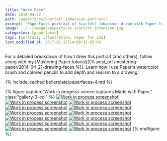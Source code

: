 ```yaml
---
title: "Warm Face"
date: 2014-04-22
path: /paperfaces/scarlett-johansson-portrait/
excerpt: "PaperFaces portrait of Scarlett Johansson drawn with Paper for iOS on an iPad."
image: ../../images/paperfaces-scarlett-johansson.jpg
categories: [paperfaces]
tags: [portrait, illustration, Paper for iOS]
last_modified_at: 2017-01-17T14:00:31-05:00
---
```


For a detailed breakdown of how I drew this portrait (and others), follow along with my [Mastering Paper tutorial]({% post_url /mastering-paper/2014-04-21-drawing-faces %}). Learn how I use Paper's watercolor brush and colored pencils to add depth and realism to a drawing.

{% include_cached boilerplate/paperfaces-4.md %}

{% figure caption:"Work in progress screen captures Made with Paper." class:"gallery-3-col" %}
[![Work in process screenshot](../../images/paperfaces-scarlett-johansson-process-1-600.jpg)](../../images/paperfaces-scarlett-johansson-process-1-lg.jpg)
[![Work in process screenshot](../../images/paperfaces-scarlett-johansson-process-2-600.jpg)](../../images/paperfaces-scarlett-johansson-process-2-lg.jpg)
[![Work in process screenshot](../../images/paperfaces-scarlett-johansson-process-3-600.jpg)](../../images/paperfaces-scarlett-johansson-process-3-lg.jpg)
[![Work in process screenshot](../../images/paperfaces-scarlett-johansson-process-4-600.jpg)](../../images/paperfaces-scarlett-johansson-process-4-lg.jpg)
[![Work in process screenshot](../../images/paperfaces-scarlett-johansson-process-5-600.jpg)](../../images/paperfaces-scarlett-johansson-process-5-lg.jpg)
[![Work in process screenshot](../../images/paperfaces-scarlett-johansson-process-6-600.jpg)](../../images/paperfaces-scarlett-johansson-process-6-lg.jpg)
[![Work in process screenshot](../../images/paperfaces-scarlett-johansson-process-7-600.jpg)](../../images/paperfaces-scarlett-johansson-process-7-lg.jpg)
[![Work in process screenshot](../../images/paperfaces-scarlett-johansson-process-8-600.jpg)](../../images/paperfaces-scarlett-johansson-process-8-lg.jpg)
[![Work in process screenshot](../../images/paperfaces-scarlett-johansson-process-9-600.jpg)](../../images/paperfaces-scarlett-johansson-process-9-lg.jpg)
[![Work in process screenshot](../../images/paperfaces-scarlett-johansson-process-10-600.jpg)](../../images/paperfaces-scarlett-johansson-process-10-lg.jpg)
[![Work in process screenshot](../../images/paperfaces-scarlett-johansson-process-11-600.jpg)](../../images/paperfaces-scarlett-johansson-process-11-lg.jpg)
[![Work in process screenshot](../../images/paperfaces-scarlett-johansson-process-12-600.jpg)](../../images/paperfaces-scarlett-johansson-process-12-lg.jpg)
[![Work in process screenshot](../../images/paperfaces-scarlett-johansson-process-13-600.jpg)](../../images/paperfaces-scarlett-johansson-process-13-lg.jpg)
{% endfigure %}
